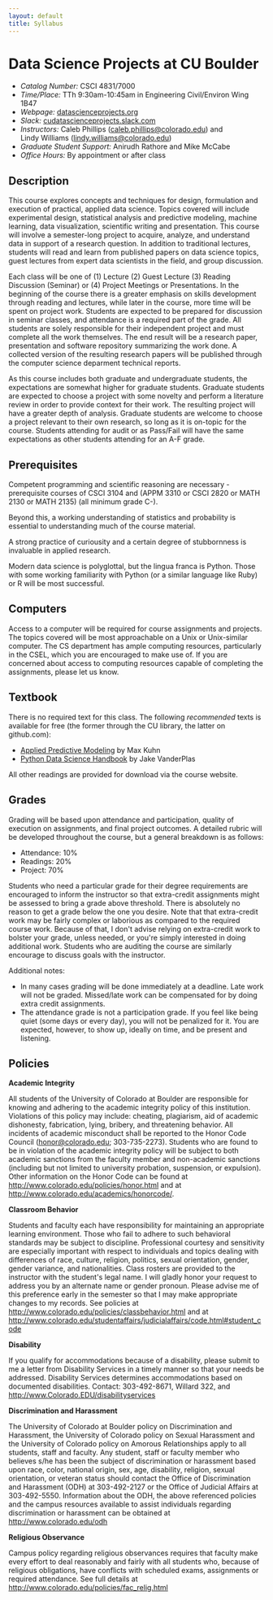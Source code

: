 ```yaml
---
layout: default
title: Syllabus
---
```


# Data Science Projects at CU Boulder


 * *Catalog Number:* CSCI 4831/7000
 * *Time/Place:* TTh 9:30am-10:45am in Engineering Civil/Environ Wing 1B47
 * *Webpage:* [datascienceprojects.org](http://datascienceprojects.org)
 * *Slack:* [cudatascienceprojects.slack.com](https://cudatascienceprojects.slack.com)
 * *Instructors:* Caleb Phillips (caleb.phillips@colorado.edu) and <br/>Lindy Williams (lindy.williams@colorado.edu)
 * *Graduate Student Support:* Anirudh Rathore and Mike McCabe
 * *Office Hours:* By appointment or after class

## Description

This course explores concepts and techniques for design, formulation and execution of practical, applied data science. Topics covered will include experimental design, statistical analysis and predictive modeling, machine learning, data visualization, scientific writing and presentation. This course will involve a semester-long project to acquire, analyze, and understand data in support of a research question. In addition to traditional lectures, students will read and learn from published papers on data science topics, guest lectures from expert data scientists in the field, and group discussion.

Each class will be one of (1) Lecture (2) Guest Lecture (3) Reading Discussion (Seminar) or (4) Project Meetings or Presentations. In the beginning of the course there is a greater emphasis on skills development through reading and lectures, while later in the course, more time will be spent on project work. Students are expected to be prepared for discussion in seminar classes, and attendance is a required part of the grade. All students are solely responsible for their independent project and must complete all the work themselves. The end result will be a research paper, presentation and software repository summarizing the work done. A collected version of the resulting research papers will be published through the computer science deparment technical reports.

As this course includes both graduate and undergraduate students, the expectations are somewhat higher for graduate students. Graduate students are expected to choose a project with some novelty and perform a literature review in order to provide context for their work. The resulting project will have a greater depth of analysis. Graduate students are welcome to choose a project relevant to their own research, so long as it is on-topic for the course. Students attending for audit or as Pass/Fail will have the same expectations as other students attending for an A-F grade.

## Prerequisites

Competent programming and scientific reasoning are necessary -  prerequisite courses of CSCI 3104 and (APPM 3310 or CSCI 2820 or MATH 2130 or MATH 2135) (all minimum grade C-).

Beyond this, a working understanding of statistics and probability is essential to understanding much of the course material. 

A strong practice of curiousity and a certain degree of stubbornness is invaluable in applied research.

Modern data science is polyglottal, but the lingua franca is Python. Those with some working familiarity with Python (or a similar language like Ruby) or R will be most successful.

## Computers

Access to a computer will be required for course assignments and projects. The topics covered will be most approachable on a Unix or Unix-similar computer. The CS department has ample computing resources, particularly in the CSEL, which you are encouraged to make use of. If you are concerned about access to computing resources capable of completing the assignments, please let us know.

## Textbook

There is no required text for this class. The following *recommended* texts is available for free (the former through the CU library, the latter on github.com):

 * [Applied Predictive Modeling](https://colorado.idm.oclc.org/login?url=http://link.springer.com/10.1007/978-1-4614-6849-3) by Max Kuhn
 * [Python Data Science Handbook](https://jakevdp.github.io/PythonDataScienceHandbook/) by Jake VanderPlas

All other readings are provided for download via the course website.
 
## Grades

Grading will be based upon attendance and participation, quality of execution on assignments, and
final project outcomes. A detailed rubric will be developed throughout the course, but a general breakdown is as follows:

  * Attendance: 10%
  * Readings: 20%
  * Project: 70%
  
Students who need a particular grade for their degree requirements are encouraged to inform the instructor so that extra-credit assignments might be assessed to bring a grade above threshold. There is absolutely no reason to get a grade below the one you desire. Note that that extra-credit work may be fairly complex or laborious as compared to the required course work. Because of that, I don't advise relying on extra-credit work to bolster your grade, unless needed, or you're simply interested in doing additional work. Students who are auditing the course are similarly encourage to discuss goals with the instructor.

Additional notes: 

  * In many cases grading will be done immediately at a deadline. Late work will not be graded. Missed/late work can be compensated for by doing extra credit assignments. 
  * The attendance grade is not a participation grade. If you feel like being quiet (some days or every day), you will not be penalized for it. You are expected, however, to show up, ideally on time, and be present and listening.

## Policies

**Academic Integrity**

All students of the University of Colorado at Boulder are responsible for knowing and adhering to the academic integrity policy of this institution. Violations of this policy may include: cheating, plagiarism, aid of academic dishonesty, fabrication, lying, bribery, and threatening behavior. All incidents of academic misconduct shall be reported to the Honor Code Council (honor@colorado.edu; 303-735-2273). Students who are found to be in violation of the academic integrity policy will be subject to both academic sanctions from the faculty member and non-academic sanctions (including but not limited to university probation, suspension, or expulsion). Other information on the Honor Code can be found at http://www.colorado.edu/policies/honor.html and at http://www.colorado.edu/academics/honorcode/.

**Classroom Behavior**

Students and faculty each have responsibility for maintaining an appropriate learning environment. Those who fail to adhere to such behavioral standards may be subject to discipline. Professional courtesy and sensitivity are especially important with respect to individuals and topics dealing with differences of race, culture, religion, politics, sexual orientation, gender, gender variance, and nationalities. Class rosters are provided to the instructor with the student's legal name. I will gladly honor your request to address you by an alternate name or gender pronoun. Please advise me of this preference early in the semester so that I may make appropriate changes to my records. See policies at http://www.colorado.edu/policies/classbehavior.html and at http://www.colorado.edu/studentaffairs/judicialaffairs/code.html#student_code

**Disability**

If you qualify for accommodations because of a disability, please submit to me a letter from Disability Services in a timely manner so that your needs be addressed. Disability Services determines accommodations based on documented disabilities. Contact: 303-492-8671, Willard 322, and http://www.Colorado.EDU/disabilityservices

**Discrimination and Harassment**

The University of Colorado at Boulder policy on Discrimination and Harassment, the University of Colorado policy on Sexual Harassment and the University of Colorado policy on Amorous Relationships apply to all students, staff and faculty. Any student, staff or faculty member who believes s/he has been the subject of discrimination or harassment based upon race, color, national origin, sex, age, disability, religion, sexual orientation, or veteran status should contact the Office of Discrimination and Harassment (ODH) at 303-492-2127 or the Office of Judicial Affairs at 303-492-5550. Information about the ODH, the above referenced policies and the campus resources available to assist individuals regarding discrimination or harassment can be obtained at http://www.colorado.edu/odh

**Religious Observance**

Campus policy regarding religious observances requires that faculty make every effort to deal reasonably and fairly with all students who, because of religious obligations, have conflicts with scheduled exams, assignments or required attendance. See full details at http://www.colorado.edu/policies/fac_relig.html
